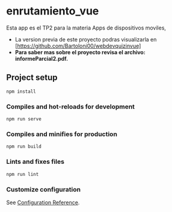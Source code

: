 # enrutamiento_vue
Esta app es el TP2 para la materia Apps de dispositivos moviles,
- La version previa de este proyecto podras visualizarla en [https://github.com/Bartoloni00/webdevquizinvue]
- **Para saber mas sobre el proyecto revisa el archivo: informeParcial2.pdf.**

## Project setup
```
npm install
```

### Compiles and hot-reloads for development
```
npm run serve
```

### Compiles and minifies for production
```
npm run build
```

### Lints and fixes files
```
npm run lint
```

### Customize configuration
See [Configuration Reference](https://cli.vuejs.org/config/).
